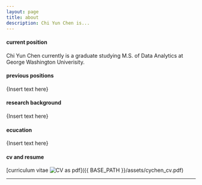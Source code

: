 ```yaml
---
layout: page
title: about
description: Chi Yun Chen is...
---
```


#### <a name="currentposition"></a>current position
<p> Chi Yun Chen currently is a graduate studying M.S. of Data Analytics at George Washington Univerisity.</p>


#### <a name="previousposition"></a>previous positions
{Insert text here}


#### <a name="researchbackground"></a>research background
{Insert text here}


#### <a name="education"></a>ecucation
{Insert text here}


#### <a name="cvandresume"></a>cv and resume
[curriculum vitae ![CV as pdf](icons16/pdf-icon.png)]({{ BASE_PATH }}/assets/cychen_cv.pdf)


---



